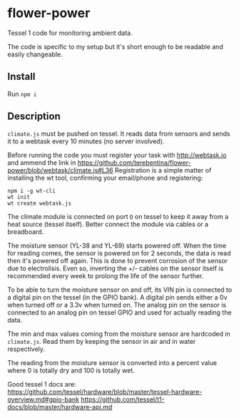 # flower-power
Tessel 1 code for monitoring ambient data.

The code is specific to my setup but it's short enough to be readable and easily changeable.

## Install

Run `npm i`

## Description

`climate.js` must be pushed on tessel. It reads data from sensors and sends it to a webtask every 10 minutes (no server involved).

Before running the code you must register your task with http://webtask.io and ammend the link in https://github.com/terebentina/flower-power/blob/webtask/climate.js#L36
Registration is a simple matter of installing the wt tool, confirming your email/phone and registering:
```
npm i -g wt-cli
wt init
wt create webtask.js
```

The climate module is connected on port `D` on tessel to keep it away from a heat source (tessel itself). Better connect the module via cables or a breadboard.

The moisture sensor (YL-38 and YL-69) starts powered off. When the time for reading comes, the sensor is powered on for 2 seconds, the data is read then it's powered off again. This is done to prevent corrosion of the sensor due to electrolisis. Even so, inverting the +/- cables on the sensor itself is recommended every week to prolong the life of the sensor further.

To be able to turn the moisture sensor on and off, its VIN pin is connected to a digital pin on the tessel (in the GPIO bank). A digital pin sends either a 0v when turned off or a 3.3v when turned on. 
The analog pin on the sensor is connected to an analog pin on tessel GPIO and used for actually reading the data.

The min and max values coming from the moisture sensor are hardcoded in `climate.js`. Read them by keeping the sensor in air and in water respectively.

The reading from the moisture sensor is converted into a percent value where 0 is totally dry and 100 is totally wet.

Good tessel 1 docs are:
https://github.com/tessel/hardware/blob/master/tessel-hardware-overview.md#gpio-bank
https://github.com/tessel/t1-docs/blob/master/hardware-api.md
